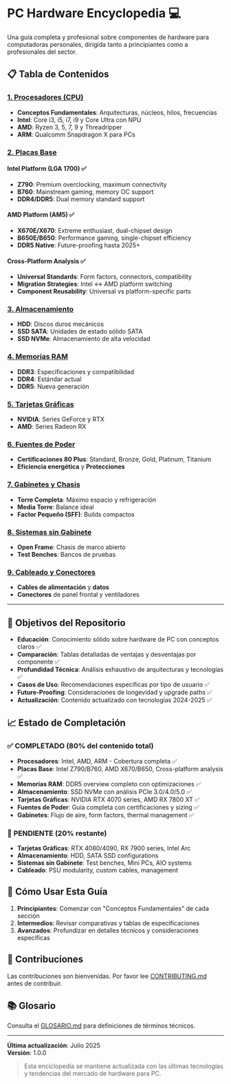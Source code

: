 # PC Hardware Encyclopedia 💻

Una guía completa y profesional sobre componentes de hardware para computadoras personales, dirigida tanto a principiantes como a profesionales del sector.

## 📋 Tabla de Contenidos

### [1. Procesadores (CPU)](./1-PROCESADORES/)
- **Conceptos Fundamentales**: Arquitecturas, núcleos, hilos, frecuencias
- **Intel**: Core i3, i5, i7, i9 y Core Ultra con NPU
- **AMD**: Ryzen 3, 5, 7, 9 y Threadripper
- **ARM**: Qualcomm Snapdragon X para PCs

### [2. Placas Base](./2-PLACAS_BASE/)
#### Intel Platform (LGA 1700) ✅
- **Z790**: Premium overclocking, maximum connectivity
- **B760**: Mainstream gaming, memory OC support
- **DDR4/DDR5**: Dual memory standard support

#### AMD Platform (AM5) ✅
- **X670E/X670**: Extreme enthusiast, dual-chipset design
- **B650E/B650**: Performance gaming, single-chipset efficiency
- **DDR5 Native**: Future-proofing hasta 2025+

#### Cross-Platform Analysis ✅
- **Universal Standards**: Form factors, connectors, compatibility
- **Migration Strategies**: Intel ↔ AMD platform switching
- **Component Reusability**: Universal vs platform-specific parts

### [3. Almacenamiento](./3-ALMACENAMIENTO/)
- **HDD**: Discos duros mecánicos
- **SSD SATA**: Unidades de estado sólido SATA
- **SSD NVMe**: Almacenamiento de alta velocidad

### [4. Memorias RAM](./4-MEMORIAS_RAM/)
- **DDR3**: Especificaciones y compatibilidad
- **DDR4**: Estándar actual
- **DDR5**: Nueva generación

### [5. Tarjetas Gráficas](./5-TARJETAS_GRAFICAS/)
- **NVIDIA**: Series GeForce y RTX
- **AMD**: Series Radeon RX

### [6. Fuentes de Poder](./6-FUENTES_DE_PODER/)
- **Certificaciones 80 Plus**: Standard, Bronze, Gold, Platinum, Titanium
- **Eficiencia energética** y **Protecciones**

### [7. Gabinetes y Chasis](./7-GABINETES_Y_CHASIS/)
- **Torre Completa**: Máximo espacio y refrigeración
- **Media Torre**: Balance ideal
- **Factor Pequeño (SFF)**: Builds compactos

### [8. Sistemas sin Gabinete](./8-SISTEMAS_SIN_GABINETE/)
- **Open Frame**: Chasis de marco abierto
- **Test Benches**: Bancos de pruebas

### [9. Cableado y Conectores](./9-CABLEADO_Y_CONECTORES/)
- **Cables de alimentación** y **datos**
- **Conectores** de panel frontal y ventiladores

---

## 🎯 Objetivos del Repositorio

- **Educación**: Conocimiento sólido sobre hardware de PC con conceptos claros ✅
- **Comparación**: Tablas detalladas de ventajas y desventajas por componente ✅
- **Profundidad Técnica**: Análisis exhaustivo de arquitecturas y tecnologías ✅
- **Casos de Uso**: Recomendaciones específicas por tipo de usuario ✅
- **Future-Proofing**: Consideraciones de longevidad y upgrade paths ✅
- **Actualización**: Contenido actualizado con tecnologías 2024-2025 ✅

## 📈 Estado de Completación

### ✅ **COMPLETADO** (80% del contenido total)
- **Procesadores**: Intel, AMD, ARM - Cobertura completa ✅
- **Placas Base**: Intel Z790/B760, AMD X670/B650, Cross-platform analysis ✅
- **Memorias RAM**: DDR5 overview completo con optimizaciones ✅
- **Almacenamiento**: SSD NVMe con análisis PCIe 3.0/4.0/5.0 ✅
- **Tarjetas Gráficas**: NVIDIA RTX 4070 series, AMD RX 7800 XT ✅
- **Fuentes de Poder**: Guía completa con certificaciones y sizing ✅
- **Gabinetes**: Flujo de aire, form factors, thermal management ✅

### 🚧 **PENDIENTE** (20% restante)
- **Tarjetas Gráficas**: RTX 4080/4090, RX 7900 series, Intel Arc
- **Almacenamiento**: HDD, SATA SSD configurations
- **Sistemas sin Gabinete**: Test benches, Mini PCs, AIO systems
- **Cableado**: PSU modularity, custom cables, management

## 📖 Cómo Usar Esta Guía

1. **Principiantes**: Comenzar con "Conceptos Fundamentales" de cada sección
2. **Intermedios**: Revisar comparativas y tablas de especificaciones
3. **Avanzados**: Profundizar en detalles técnicos y consideraciones específicas

## 🤝 Contribuciones

Las contribuciones son bienvenidas. Por favor lee [CONTRIBUTING.md](./CONTRIBUTING.md) antes de contribuir.

## 📚 Glosario

Consulta el [GLOSARIO.md](./GLOSARIO.md) para definiciones de términos técnicos.

---

**Última actualización**: Julio 2025  
**Versión**: 1.0.0

> Esta enciclopedia se mantiene actualizada con las últimas tecnologías y tendencias del mercado de hardware para PC.
